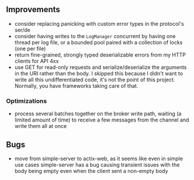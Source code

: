 ## Improvements

- consider replacing panicking with custom error types in the protocol's ser/de
- consider having writes to the `LogManager` concurrent by having one thread per log file, or a
  bounded pool paired with a collection of locks (one per file)
- return fine-grained, strongly typed deserializable errors from my HTTP clients for API 4xx
- use GET for read-only requests and serialize/deserialize the arguments in the URI rather than the body. I skipped this because I didn't want to write
  all this undifferentiated code, it's not the point of this project. Normally, you have frameworks taking care of that.

### Optimizations

- process several batches together on the broker write path, waiting (a limited amount of time) to receive a few messages from the channel and write them all at once

## Bugs

- move from simple-server to actix-web, as it seems like even in simple use cases simple-server has a bug causing transient issues with the body being empty
  even when the client sent a non-empty body
